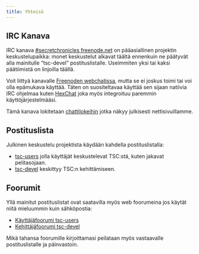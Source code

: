 ```yaml
---
title: Yhteisö
---
```


IRC Kanava
-----------

IRC kanava [#secretchronicles freenode.net](irc://irc.freenode.net/secretchronicles)
on pääasiallinen projektin keskustelupaikka: monet keskustelut
alkavat täältä ennenkuin ne päätyvät alla mainitulle “tsc-devel”
postituslistalle. Useimmiten yksi tai kaksi päätiimistä on
linjoilla täällä.

Voit liittyä kanavalle [Freenoden
webchatissa](https://webchat.freenode.net/?channels=secretchronicles), mutta
se ei joskus toimi tai voi olla epämukava käyttää. Täten on suositeltavaa
käyttää sen sijaan natiivia IRC ohjelmaa kuten [HexChat](https://hexchat.github.io/)
joka myös integroituu paremmin käyttöjärjestelmääsi.

Tämä kanava lokitetaan [chattilokeihin](https://chatlogs.secretchronicles.org)
jotka näkyy julkisesti nettisivuillamme.

Postituslista
------------

Julkinen keskustelu projektista käydään kahdella postituslistalla:

* [tsc-users](https://lists.secretchronicles.org/postorius/lists/tsc-users.lists.secretchronicles.org/)
  jolla käyttäjät keskustelevat TSC:stä, kuten jakavat pelitasojaan.
* [tsc-devel](https://lists.secretchronicles.org/postorius/lists/tsc-devel.lists.secretchronicles.org/)
  keskittyy TSC:n kehittämiseen.

Foorumit
--------

Yllä mainitut postituslistat ovat saatavilla myös web foorumeina
jos käytät niitä mieluummin kuin sähköpostia:

* [Käyttäjäfoorumi tsc-users](https://lists.secretchronicles.org/hyperkitty/list/tsc-users@lists.secretchronicles.org/)
* [Kehittäjäfoorumi tsc-devel](https://lists.secretchronicles.org/hyperkitty/list/tsc-devel@lists.secretchronicles.org/)

Mikä tahansa foorumille kirjoittamasi peilataan myös vastaavalle
postituslistalle ja päinvastoin.
